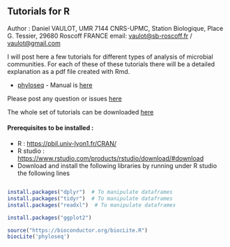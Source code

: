 ## Tutorials for R

Author : Daniel VAULOT, UMR 7144 CNRS-UPMC, Station Biologique, Place G. Tessier, 29680 Roscoff FRANCE
email: vaulot@sb-roscoff.fr / vaulot@gmail.com

I will post here a few tutorials for different types of analysis of microbial communities.  For each of these of these tutorials there will be a detailed explanation as a pdf file created with Rmd.

* [phyloseq](https://github.com/vaulot/R_tutorials/tree/master/phyloseq) - Manual is [here](https://github.com/vaulot/R_tutorials/blob/master/phyloseq/Phyloseq_tutorial.pdf)

Please post any question or issues [here](https://github.com/vaulot/R_tutorials/issues)

The whole set of tutorials can be downloaded [here](https://github.com/vaulot/R_tutorials/releases)

#### Prerequisites to be installed : 
* R : https://pbil.univ-lyon1.fr/CRAN/
* R studio : https://www.rstudio.com/products/rstudio/download/#download
* Download and install the following libraries by running under R studio the following lines
```R

install.packages("dplyr")  # To manipulate dataframes
install.packages("tidyr")  # To manipulate dataframes
install.packages("readxl")  # To manipulate dataframes

install.packages("ggplot2")

source("https://bioconductor.org/biocLite.R")
biocLite('phyloseq')
```

